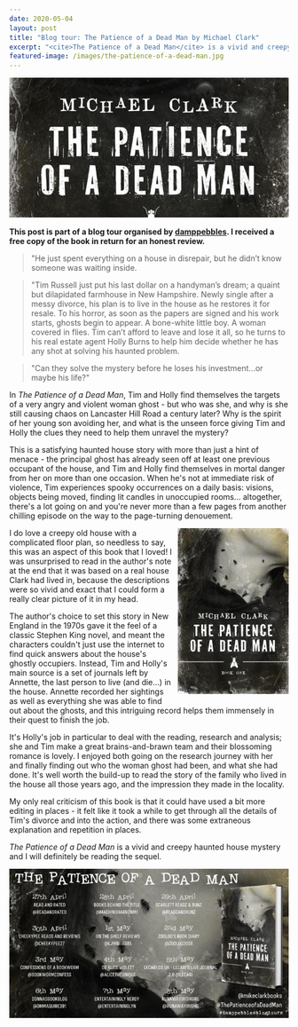```yaml
---
date: 2020-05-04
layout: post
title: "Blog tour: The Patience of a Dead Man by Michael Clark"
excerpt: "<cite>The Patience of a Dead Man</cite> is a vivid and creepy haunted house mystery."
featured-image: /images/the-patience-of-a-dead-man.jpg
---
```


![The Patience of a Dead Man](/images/the-patience-of-a-dead-man.jpg)

**This post is part of a blog tour organised by [damppebbles](https://damppebbles.com/). I received a free copy of the book in return for an honest review.**

> "He just spent everything on a house in disrepair, but he didn’t know someone was waiting inside.

> "Tim Russell just put his last dollar on a handyman’s dream; a quaint but dilapidated farmhouse in New Hampshire. Newly single after a messy divorce, his plan is to live in the house as he restores it for resale. To his horror, as soon as the papers are signed and his work starts, ghosts begin to appear. A bone-white little boy. A woman covered in flies. Tim can’t afford to leave and lose it all, so he turns to his real estate agent Holly Burns to help him decide whether he has any shot at solving his haunted problem.

> "Can they solve the mystery before he loses his investment…or maybe his life?"

In <cite>The Patience of a Dead Man</cite>, Tim and Holly find themselves the targets of a very angry and violent woman ghost - but who was she, and why is she still causing chaos on Lancaster Hill Road a century later? Why is the spirit of her young son avoiding her, and what is the unseen force giving Tim and Holly the clues they need to help them unravel the mystery?

This is a satisfying haunted house story with more than just a hint of menace - the principal ghost has already seen off at least one previous occupant of the house, and Tim and Holly find themselves in mortal danger from her on more than one occasion. When he's not at immediate risk of violence, Tim experiences spooky occurrences on a daily basis: visions, objects being moved, finding lit candles in unoccupied rooms... altogether, there's a lot going on and you're never more than a few pages from another chilling episode on the way to the page-turning denouement.

<img src="/images/the-patience-of-a-dead-man-200.jpg" alt="The Patience of a Dead Man" style="float: right; margin-bottom: 10px; margin-left: 10px;">

I do love a creepy old house with a complicated floor plan, so needless to say, this was an aspect of this book that I loved! I was unsurprised to read in the author's note at the end that it was based on a real house Clark had lived in, because the descriptions were so vivid and exact that I could form a really clear picture of it in my head.

The author's choice to set this story in New England in the 1970s gave it the feel of a classic Stephen King novel, and meant the characters couldn't just use the internet to find quick answers about the house's ghostly occupiers. Instead, Tim and Holly's main source is a set of journals left by Annette, the last person to live (and die...) in the house. Annette recorded her sightings as well as everything she was able to find out about the ghosts, and this intriguing record helps them immensely in their quest to finish the job.

It's Holly's job in particular to deal with the reading, research and analysis; she and Tim make a great brains-and-brawn team and their blossoming romance is lovely. I enjoyed both going on the research journey with her and finally finding out who the woman ghost had been, and what she had done. It's well worth the build-up to read the story of the family who lived in the house all those years ago, and the impression they made in the locality.

My only real criticism of this book is that it could have used a bit more editing in places - it felt like it took a while to get through all the details of Tim's divorce and into the action, and there was some extraneous explanation and repetition in places.

<cite>The Patience of a Dead Man</cite> is a vivid and creepy haunted house mystery and I will definitely be reading the sequel.

![The Patience of a Dead Man blog tour banner](/images/the-patience-of-a-dead-man-banner.jpg)
